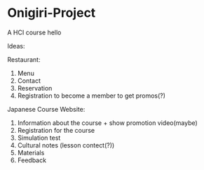 # Onigiri-Project
A HCI course
hello


Ideas:

Restaurant:
1. Menu
2. Contact
3. Reservation
4. Registration to become a member to get promos(?)

Japanese Course Website: 
1. Information about the course + show promotion video(maybe)
2. Registration for the course
3. Simulation test
4. Cultural notes (lesson contect(?))
5. Materials
6. Feedback 
